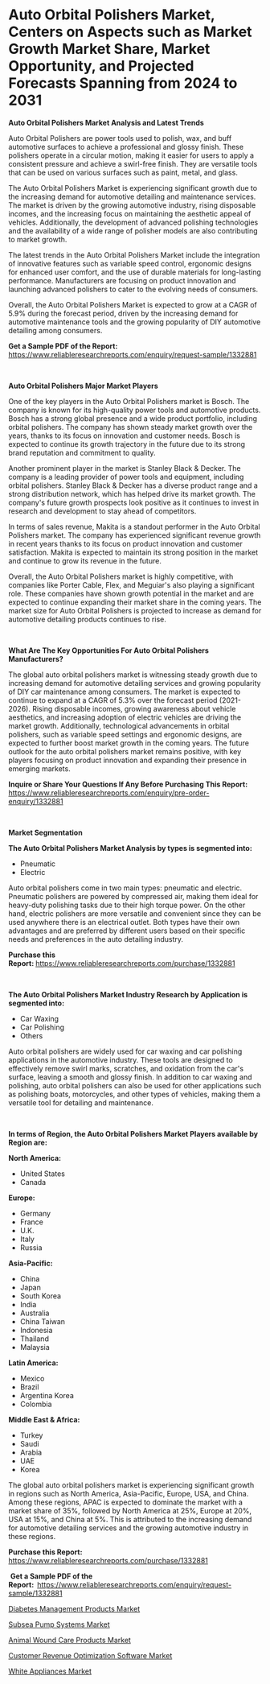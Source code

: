 <p><h1>Auto Orbital Polishers Market, Centers on Aspects such as Market Growth Market Share, Market Opportunity, and Projected Forecasts Spanning from 2024 to 2031</h1></p><p><strong>Auto Orbital Polishers Market Analysis and Latest Trends</strong></p>
<p><p>Auto Orbital Polishers are power tools used to polish, wax, and buff automotive surfaces to achieve a professional and glossy finish. These polishers operate in a circular motion, making it easier for users to apply a consistent pressure and achieve a swirl-free finish. They are versatile tools that can be used on various surfaces such as paint, metal, and glass.</p><p>The Auto Orbital Polishers Market is experiencing significant growth due to the increasing demand for automotive detailing and maintenance services. The market is driven by the growing automotive industry, rising disposable incomes, and the increasing focus on maintaining the aesthetic appeal of vehicles. Additionally, the development of advanced polishing technologies and the availability of a wide range of polisher models are also contributing to market growth.</p><p>The latest trends in the Auto Orbital Polishers Market include the integration of innovative features such as variable speed control, ergonomic designs for enhanced user comfort, and the use of durable materials for long-lasting performance. Manufacturers are focusing on product innovation and launching advanced polishers to cater to the evolving needs of consumers.</p><p>Overall, the Auto Orbital Polishers Market is expected to grow at a CAGR of 5.9% during the forecast period, driven by the increasing demand for automotive maintenance tools and the growing popularity of DIY automotive detailing among consumers.</p></p>
<p><strong>Get a Sample PDF of the Report:&nbsp;</strong> <a href="https://www.reliableresearchreports.com/enquiry/request-sample/1332881">https://www.reliableresearchreports.com/enquiry/request-sample/1332881</a></p>
<p>&nbsp;</p>
<p><strong>Auto Orbital Polishers Major Market Players</strong></p>
<p><p>One of the key players in the Auto Orbital Polishers market is Bosch. The company is known for its high-quality power tools and automotive products. Bosch has a strong global presence and a wide product portfolio, including orbital polishers. The company has shown steady market growth over the years, thanks to its focus on innovation and customer needs. Bosch is expected to continue its growth trajectory in the future due to its strong brand reputation and commitment to quality.</p><p>Another prominent player in the market is Stanley Black & Decker. The company is a leading provider of power tools and equipment, including orbital polishers. Stanley Black & Decker has a diverse product range and a strong distribution network, which has helped drive its market growth. The company's future growth prospects look positive as it continues to invest in research and development to stay ahead of competitors.</p><p>In terms of sales revenue, Makita is a standout performer in the Auto Orbital Polishers market. The company has experienced significant revenue growth in recent years thanks to its focus on product innovation and customer satisfaction. Makita is expected to maintain its strong position in the market and continue to grow its revenue in the future.</p><p>Overall, the Auto Orbital Polishers market is highly competitive, with companies like Porter Cable, Flex, and Meguiar's also playing a significant role. These companies have shown growth potential in the market and are expected to continue expanding their market share in the coming years. The market size for Auto Orbital Polishers is projected to increase as demand for automotive detailing products continues to rise.</p></p>
<p>&nbsp;</p>
<p><strong>What Are The Key Opportunities For Auto Orbital Polishers Manufacturers?</strong></p>
<p><p>The global auto orbital polishers market is witnessing steady growth due to increasing demand for automotive detailing services and growing popularity of DIY car maintenance among consumers. The market is expected to continue to expand at a CAGR of 5.3% over the forecast period (2021-2026). Rising disposable incomes, growing awareness about vehicle aesthetics, and increasing adoption of electric vehicles are driving the market growth. Additionally, technological advancements in orbital polishers, such as variable speed settings and ergonomic designs, are expected to further boost market growth in the coming years. The future outlook for the auto orbital polishers market remains positive, with key players focusing on product innovation and expanding their presence in emerging markets.</p></p>
<p><strong>Inquire or Share Your Questions If Any Before Purchasing This Report:</strong> <a href="https://www.reliableresearchreports.com/enquiry/pre-order-enquiry/1332881">https://www.reliableresearchreports.com/enquiry/pre-order-enquiry/1332881</a></p>
<p>&nbsp;</p>
<p><strong>Market Segmentation</strong></p>
<p><strong>The Auto Orbital Polishers Market Analysis by types is segmented into:</strong></p>
<p><ul><li>Pneumatic</li><li>Electric</li></ul></p>
<p><p>Auto orbital polishers come in two main types: pneumatic and electric. Pneumatic polishers are powered by compressed air, making them ideal for heavy-duty polishing tasks due to their high torque power. On the other hand, electric polishers are more versatile and convenient since they can be used anywhere there is an electrical outlet. Both types have their own advantages and are preferred by different users based on their specific needs and preferences in the auto detailing industry.</p></p>
<p><strong>Purchase this Report:&nbsp;</strong><a href="https://www.reliableresearchreports.com/purchase/1332881">https://www.reliableresearchreports.com/purchase/1332881</a></p>
<p>&nbsp;</p>
<p><strong>The Auto Orbital Polishers Market Industry Research by Application is segmented into:</strong></p>
<p><ul><li>Car Waxing</li><li>Car Polishing</li><li>Others</li></ul></p>
<p><p>Auto orbital polishers are widely used for car waxing and car polishing applications in the automotive industry. These tools are designed to effectively remove swirl marks, scratches, and oxidation from the car's surface, leaving a smooth and glossy finish. In addition to car waxing and polishing, auto orbital polishers can also be used for other applications such as polishing boats, motorcycles, and other types of vehicles, making them a versatile tool for detailing and maintenance.</p></p>
<p>&nbsp;</p>
<p><strong>In terms of Region, the Auto Orbital Polishers Market Players available by Region are:</strong></p>
<p>
    <p> <strong> North America: </strong>
        <ul>
            <li>United States</li>
            <li>Canada</li>
        </ul>
        </p> 
    <p> <strong> Europe: </strong>
        <ul>
            <li>Germany</li>
            <li>France</li>
            <li>U.K.</li>
            <li>Italy</li>
            <li>Russia</li>
        </ul>
        </p> 
    <p> <strong> Asia-Pacific: </strong>
        <ul>
            <li>China</li>
            <li>Japan</li>
            <li>South Korea</li>
            <li>India</li>
            <li>Australia</li>
            <li>China Taiwan</li>
            <li>Indonesia</li>
            <li>Thailand</li>
            <li>Malaysia</li>
        </ul>
        </p> 
    <p> <strong> Latin America: </strong>
        <ul>
            <li>Mexico</li>
            <li>Brazil</li>
            <li>Argentina Korea</li>
            <li>Colombia</li>
        </ul>
        </p> 
    <p> <strong> Middle East & Africa: </strong>
        <ul>
            <li>Turkey</li>
            <li>Saudi</li>
            <li>Arabia</li>
            <li>UAE</li>
            <li>Korea</li>
        </ul>
    </p>
    </p>
<p><p>The global auto orbital polishers market is experiencing significant growth in regions such as North America, Asia-Pacific, Europe, USA, and China. Among these regions, APAC is expected to dominate the market with a market share of 35%, followed by North America at 25%, Europe at 20%, USA at 15%, and China at 5%. This is attributed to the increasing demand for automotive detailing services and the growing automotive industry in these regions.</p></p>
<p><strong>Purchase this Report: </strong><a href="https://www.reliableresearchreports.com/purchase/1332881">https://www.reliableresearchreports.com/purchase/1332881</a></p>
<p>&nbsp;<strong>Get a Sample PDF of the Report:&nbsp;&nbsp;</strong><a href="https://www.reliableresearchreports.com/enquiry/request-sample/1332881">https://www.reliableresearchreports.com/enquiry/request-sample/1332881</a></p>
<p><strong></strong></p>
<p><p><a href="https://medium.com/@cleocarroll2022/diabetes-management-products-nbsp-market-focuses-on-market-share-size-and-projected-forecast-till-5a9afe06e77c">Diabetes Management Products Market</a></p><p><a href="https://medium.com/@cleocarroll2022/subsea-pump-systems-market-analysis-its-cagr-market-segmentation-and-global-industry-overview-8a4144542806">Subsea Pump Systems Market</a></p><p><a href="https://medium.com/@cleocarroll2022/analyzing-animal-wound-care-products-market-global-industry-perspective-and-forecast-2024-to-1fab9aafef6a">Animal Wound Care Products Market</a></p><p><a href="https://medium.com/@cleocarroll2022/customer-revenue-optimization-software-nbsp-market-focuses-on-market-share-size-and-projected-03364b84f322">Customer Revenue Optimization Software Market</a></p><p><a href="https://medium.com/@cleocarroll2022/white-appliances-market-insight-market-trends-growth-forecasted-from-2024-to-2031-96b0b02860c0">White Appliances Market</a></p></p>